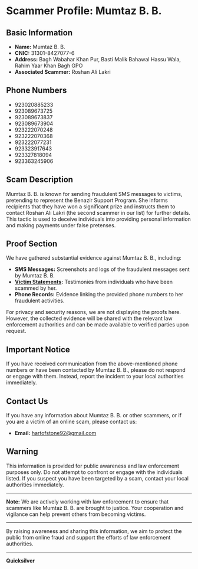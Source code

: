 # Scammer Profile: Mumtaz B. B.

## Basic Information

- **Name:** Mumtaz B. B.
- **CNIC:** 31301-8427077-6
- **Address:** Bagh Wabahar Khan Pur, Basti Malik Bahawal Hassu Wala, Rahim Yaar Khan Bagh GPO
- **Associated Scammer:** Roshan Ali Lakri

## Phone Numbers

- 923020885233
- 923089673725
- 923089673837
- 923089673904
- 923222070248
- 923222070368
- 923222077231
- 923323917643
- 923327818094
- 923363245906

## Scam Description

Mumtaz B. B. is known for sending fraudulent SMS messages to victims, pretending to represent the Benazir Support Program. She informs recipients that they have won a significant prize and instructs them to contact Roshan Ali Lakri (the second scammer in our list) for further details. This tactic is used to deceive individuals into providing personal information and making payments under false pretenses.

## Proof Section

We have gathered substantial evidence against Mumtaz B. B., including:
- **SMS Messages:** Screenshots and logs of the fraudulent messages sent by Mumtaz B. B.
- **[Victim Statements](victim_statement.md):** Testimonies from individuals who have been scammed by her.
- **Phone Records:** Evidence linking the provided phone numbers to her fraudulent activities.

For privacy and security reasons, we are not displaying the proofs here. However, the collected evidence will be shared with the relevant law enforcement authorities and can be made available to verified parties upon request.

## Important Notice

If you have received communication from the above-mentioned phone numbers or have been contacted by Mumtaz B. B., please do not respond or engage with them. Instead, report the incident to your local authorities immediately.

## Contact Us

If you have any information about Mumtaz B. B. or other scammers, or if you are a victim of an online scam, please contact us:

- **Email:** hartofstone92@gmail.com

## Warning

This information is provided for public awareness and law enforcement purposes only. Do not attempt to confront or engage with the individuals listed. If you suspect you have been targeted by a scam, contact your local authorities immediately.

---

**Note:** We are actively working with law enforcement to ensure that scammers like Mumtaz B. B. are brought to justice. Your cooperation and vigilance can help prevent others from becoming victims.

---

By raising awareness and sharing this information, we aim to protect the public from online fraud and support the efforts of law enforcement authorities.

---

**Quicksilver**  
